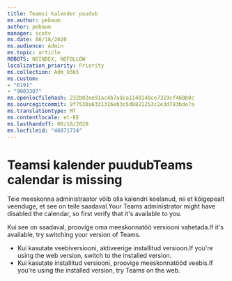 ```yaml
---
title: Teamsi kalender puudub
ms.author: pebaum
author: pebaum
manager: scotv
ms.date: 08/18/2020
ms.audience: Admin
ms.topic: article
ROBOTS: NOINDEX, NOFOLLOW
localization_priority: Priority
ms.collection: Adm_O365
ms.custom:
- "6191"
- "9003307"
ms.openlocfilehash: 232b02ee91ac4b7adca1148140ce7319cf460b0c
ms.sourcegitcommit: 9f7530a6331316eb3c5d0821253c2e3d783bde7a
ms.translationtype: MT
ms.contentlocale: et-EE
ms.lasthandoff: 08/18/2020
ms.locfileid: "46871734"
---
```

# <a name="teams-calendar-is-missing"></a><span data-ttu-id="29ee8-102">Teamsi kalender puudub</span><span class="sxs-lookup"><span data-stu-id="29ee8-102">Teams calendar is missing</span></span>

<span data-ttu-id="29ee8-103">Teie meeskonna administraator võib olla kalendri keelanud, nii et kõigepealt veenduge, et see on teile saadaval.</span><span class="sxs-lookup"><span data-stu-id="29ee8-103">Your Teams administrator might have disabled the calendar, so first verify that it's available to you.</span></span>

<span data-ttu-id="29ee8-104">Kui see on saadaval, proovige oma meeskonnatöö versiooni vahetada.</span><span class="sxs-lookup"><span data-stu-id="29ee8-104">If it's available, try switching your version of Teams.</span></span>

- <span data-ttu-id="29ee8-105">Kui kasutate veebiversiooni, aktiveerige installitud versioon.</span><span class="sxs-lookup"><span data-stu-id="29ee8-105">If you're using the web version, switch to the installed version.</span></span>
- <span data-ttu-id="29ee8-106">Kui kasutate installitud versiooni, proovige meeskonnatööd veebis.</span><span class="sxs-lookup"><span data-stu-id="29ee8-106">If you're using the installed version, try Teams on the web.</span></span>